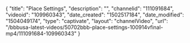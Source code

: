 {
    "title": "Place Settings",
    "description": "",
    "channelid": "111091684",
    "videoid": "109960343",
    "date_created": "1502517184",
    "date_modified": "1504049174",
    "type": "captivate",
    "layout": "channelVideo",
    "url": "\/bbbusa-latest-videos\/50702bbb-place-settings-100914vfinal-mp4\/111091684-109960343"
}